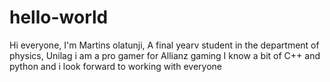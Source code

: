 # hello-world
 Hi everyone,
 I'm Martins olatunji, A final yearv student in the department of physics, Unilag
 i am a pro gamer for Allianz gaming
 I know a bit of C++ and python and i look forward to working with everyone

